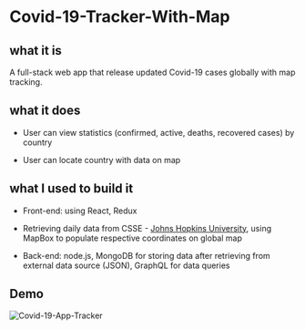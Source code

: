 # Covid-19-Tracker-With-Map

## what it is



A full-stack web app that release updated Covid-19 cases globally with map tracking.



## what it does



 - User can view statistics (confirmed, active, deaths, recovered cases) by country



 - User can locate country with data on map







## what I used to build it



- Front-end: using React, Redux



- Retrieving daily data from CSSE - [Johns Hopkins University](https://github.com/CSSEGISandData/COVID-19/tree/master/csse_covid_19_data/csse_covid_19_daily_reports), using MapBox to populate respective coordinates on global map



- Back-end: node.js, MongoDB for storing data after retrieving from external data source (JSON), GraphQL for data queries







## Demo



![Covid-19-App-Tracker](https://github.com/alvinnguyen0312/COVID-19-Tracker/blob/master/covid-19-tracker-demo.gif)
